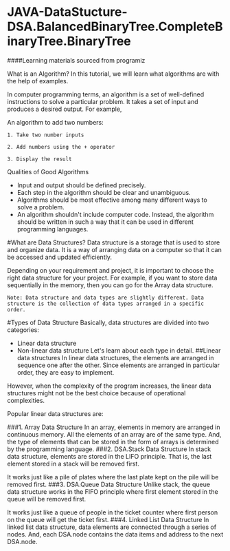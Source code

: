 # JAVA-DataStucture-DSA.BalancedBinaryTree.CompleteBinaryTree.BinaryTree
####Learning materials sourced from programiz

What is an Algorithm?
In this tutorial, we will learn what algorithms are with the help of examples.

In computer programming terms, an algorithm is a set of well-defined instructions to solve a particular problem. It takes a set of input and produces a desired output. For example,

An algorithm to add two numbers:

    1. Take two number inputs
    
    2. Add numbers using the + operator
    
    3. Display the result
Qualities of Good Algorithms
- Input and output should be defined precisely.
- Each step in the algorithm should be clear and unambiguous.
- Algorithms should be most effective among many different ways to solve a problem.
- An algorithm shouldn't include computer code. Instead, the algorithm should be written in such a way that it can be used in different programming languages.

#What are Data Structures?
Data structure is a storage that is used to store and organize data. It is a way of arranging data on a computer so that it can be accessed and updated efficiently.

Depending on your requirement and project, it is important to choose the right data structure for your project. For example, if you want to store data sequentially in the memory, then you can go for the Array data structure.
    
    Note: Data structure and data types are slightly different. Data structure is the collection of data types arranged in a specific order.

#Types of Data Structure
Basically, data structures are divided into two categories:

- Linear data structure
- Non-linear data structure
Let's learn about each type in detail.
 ##Linear data structures
In linear data structures, the elements are arranged in sequence one after the other. Since elements are arranged in particular order, they are easy to implement.

However, when the complexity of the program increases, the linear data structures might not be the best choice because of operational complexities.

Popular linear data structures are:

###1. Array Data Structure
   In an array, elements in memory are arranged in continuous memory. All the elements of an array are of the same type. And, the type of elements that can be stored in the form of arrays is determined by the programming language.
###2. DSA.Stack Data Structure
In stack data structure, elements are stored in the LIFO principle. That is, the last element stored in a stack will be removed first.

It works just like a pile of plates where the last plate kept on the pile will be removed first. 
###3. DSA.Queue Data Structure
Unlike stack, the queue data structure works in the FIFO principle where first element stored in the queue will be removed first.

It works just like a queue of people in the ticket counter where first person on the queue will get the ticket first. 
###4. Linked List Data Structure
In linked list data structure, data elements are connected through a series of nodes. And, each DSA.node contains the data items and address to the next DSA.node.

